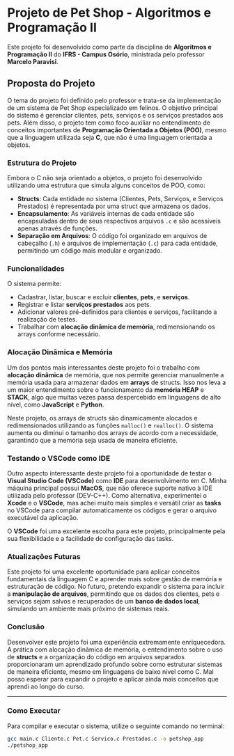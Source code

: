 # Projeto de Pet Shop - Algoritmos e Programação II

Este projeto foi desenvolvido como parte da disciplina de **Algoritmos e Programação II** do **IFRS - Campus Osório**, ministrada pelo professor **Marcelo Paravisi**.

## Proposta do Projeto

O tema do projeto foi definido pelo professor e trata-se da implementação de um sistema de Pet Shop especializado em felinos. O objetivo principal do sistema é gerenciar clientes, pets, serviços e os serviços prestados aos pets. Além disso, o projeto tem como foco auxiliar no entendimento de conceitos importantes de **Programação Orientada a Objetos (POO)**, mesmo que a linguagem utilizada seja **C**, que não é uma linguagem orientada a objetos.

### Estrutura do Projeto

Embora o C não seja orientado a objetos, o projeto foi desenvolvido utilizando uma estrutura que simula alguns conceitos de POO, como:

- **Structs**: Cada entidade no sistema (Clientes, Pets, Serviços, e Serviços Prestados) é representada por uma struct que armazena os dados.
- **Encapsulamento**: As variáveis internas de cada entidade são encapsuladas dentro de seus respectivos arquivos `.c` e são acessíveis apenas através de funções.
- **Separação em Arquivos**: O código foi organizado em arquivos de cabeçalho (`.h`) e arquivos de implementação (`.c`) para cada entidade, permitindo um código mais modular e organizado.

### Funcionalidades

O sistema permite:

- Cadastrar, listar, buscar e excluir **clientes**, **pets**, e **serviços**.
- Registrar e listar **serviços prestados** aos pets.
- Adicionar valores pré-definidos para clientes e serviços, facilitando a realização de testes.
- Trabalhar com **alocação dinâmica de memória**, redimensionando os arrays conforme necessário.

### Alocação Dinâmica e Memória

Um dos pontos mais interessantes deste projeto foi o trabalho com **alocação dinâmica** de memória, que nos permite gerenciar manualmente a memória usada para armazenar dados em **arrays** de structs. Isso nos leva a um maior entendimento sobre o funcionamento da **memória HEAP** e **STACK**, algo que muitas vezes passa despercebido em linguagens de alto nível, como **JavaScript** e **Python**.

Neste projeto, os arrays de structs são dinamicamente alocados e redimensionados utilizando as funções `malloc()` e `realloc()`. O sistema aumenta ou diminui o tamanho dos arrays de acordo com a necessidade, garantindo que a memória seja usada de maneira eficiente.

### Testando o VSCode como IDE

Outro aspecto interessante deste projeto foi a oportunidade de testar o **Visual Studio Code (VSCode)** como **IDE** para desenvolvimento em C. Minha máquina principal possui **MacOS**, que não oferece suporte nativo à IDE utilizada pelo professor (DEV-C++). Como alternativa, experimentei o **Xcode** e o **VSCode**, mas achei muito mais simples e versátil criar as **tasks** no VSCode para compilar automaticamente os códigos e gerar o arquivo executável da aplicação.

O **VSCode** foi uma excelente escolha para este projeto, principalmente pela sua flexibilidade e a facilidade de configuração das tasks.

### Atualizações Futuras

Este projeto foi uma excelente oportunidade para aplicar conceitos fundamentais da linguagem C e aprender mais sobre gestão de memória e estruturação de código. No futuro, pretendo expandir o sistema para incluir a **manipulação de arquivos**, permitindo que os dados dos clientes, pets e serviços sejam salvos e recuperados de um **banco de dados local**, simulando um ambiente mais próximo de sistemas reais.

### Conclusão

Desenvolver este projeto foi uma experiência extremamente enriquecedora. A prática com alocação dinâmica de memória, o entendimento sobre o uso de **structs** e a organização do código em arquivos separados proporcionaram um aprendizado profundo sobre como estruturar sistemas de maneira eficiente, mesmo em linguagens de baixo nível como C. Mal posso esperar para expandir o projeto e aplicar ainda mais conceitos que aprendi ao longo do curso.

---

### Como Executar

Para compilar e executar o sistema, utilize o seguinte comando no terminal:

```bash
gcc main.c Cliente.c Pet.c Servico.c Prestados.c -o petshop_app
./petshop_app
